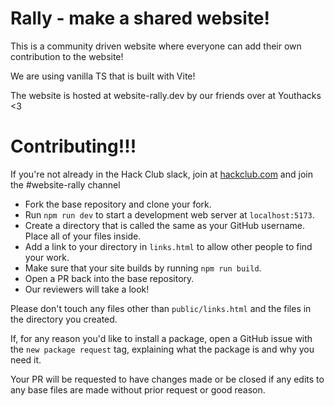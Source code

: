 # Rally - make a shared website!

This is a community driven website where everyone can add their own contribution to the website!

We are using vanilla TS that is built with Vite!

The website is hosted at website-rally.dev by our friends over at Youthacks <3 

# Contributing!!!

If you're not already in the Hack Club slack, join at [hackclub.com](https://hackclub.com) and join the #website-rally channel

- Fork the base repository and clone your fork.
- Run `npm run dev` to start a development web server at `localhost:5173`.
- Create a directory that is called the same as your GitHub username. Place all of your files inside.
- Add a link to your directory in `links.html` to allow other people to find your work.
- Make sure that your site builds by running `npm run build`.
- Open a PR back into the base repository.
- Our reviewers will take a look!

Please don't touch any files other than `public/links.html` and the files in the directory you created.

If, for any reason you'd like to install a package, open a GitHub issue with the `new package request` tag, explaining what the package is and why you need it. 

Your PR will be requested to have changes made or be closed if any edits to any base files are made without prior request or good reason.
